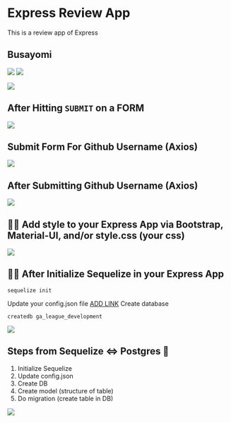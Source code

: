 # Express Review App
This is a review app of Express

## Busayomi

![](https://user-images.githubusercontent.com/13144457/107280027-a7a9b180-6a0c-11eb-9beb-cbc96ad95620.png)
![](https://user-images.githubusercontent.com/13144457/107281435-86e25b80-6a0e-11eb-9b56-14fc602db4b0.png)

![](https://user-images.githubusercontent.com/13144457/107283877-d5ddc000-6a11-11eb-83a7-e1e568267de9.png)

## After Hitting `SUBMIT` on a FORM

![](https://user-images.githubusercontent.com/13144457/107289305-aa5ed380-6a19-11eb-8ebd-51a0cb3e8fd5.png)


## Submit Form For Github Username (Axios)

![](https://user-images.githubusercontent.com/13144457/107292409-aa150700-6a1e-11eb-86b1-54ee39d3968e.png)

## After Submitting Github Username (Axios)

![](https://user-images.githubusercontent.com/13144457/107296565-80f87480-6a26-11eb-8e40-c504d66ae3d8.png)

## 🥷🏽 Add style to your Express App via Bootstrap, Material-UI, and/or style.css (your css)

![](https://user-images.githubusercontent.com/13144457/107306384-a2af2700-6a39-11eb-8690-37ecbc73ea92.png)


## 🥷🏽 After Initialize Sequelize in your Express App

```TEXT
sequelize init
```
Update your config.json file [ADD LINK]()
Create database
```
createdb ga_league_development
```

![](https://user-images.githubusercontent.com/13144457/107309641-acd42400-6a3f-11eb-8bf6-3b5d6e262aa5.png)

## Steps from Sequelize <=> Postgres 🐘
1. Initialize Sequelize
2. Update config.json [](https://user-images.githubusercontent.com/13144457/107309641-acd42400-6a3f-11eb-8bf6-3b5d6e262aa5.png)
3. Create DB
4. Create model (structure of table)
5. Do migration (create table in DB)

![](https://user-images.githubusercontent.com/13144457/107312789-122b1380-6a46-11eb-876e-2fc64796fffa.png)
